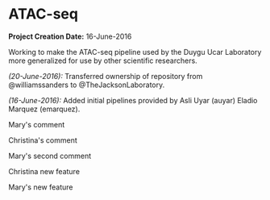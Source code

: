 # ATAC-seq

**Project Creation Date:** 16-June-2016

Working to make the ATAC-seq pipeline used by the Duygu Ucar Laboratory more generalized for use by other scientific researchers.

*(20-June-2016):* Transferred ownership of repository from @williamssanders to @TheJacksonLaboratory.

*(16-June-2016):* Added initial pipelines provided by Asli Uyar (auyar) Eladio Marquez (emarquez).

Mary's comment

Christina's comment

Mary's second comment

Christina new feature

Mary's new feature

